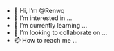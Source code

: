 - 👋 Hi, I’m @Renwq
- 👀 I’m interested in ...
- 🌱 I’m currently learning ...
- 💞️ I’m looking to collaborate on ...
- 📫 How to reach me ...

<!---
Renwq/Renwq is a ✨ special ✨ repository because its `README.md` (this file) appears on your GitHub profile.
You can click the Preview link to take a look at your changes.
--->
